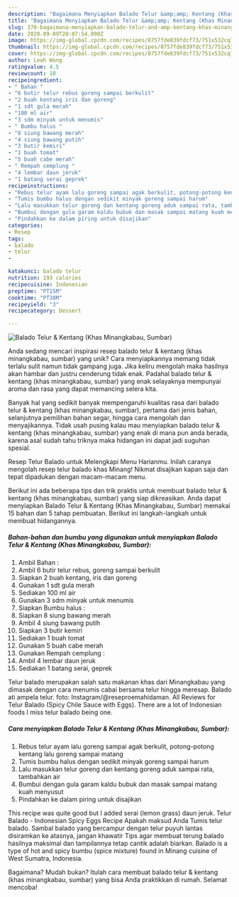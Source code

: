 ```yaml
---
description: "Bagaimana Menyiapkan Balado Telur &amp;amp; Kentang (Khas Minangkabau, Sumbar) yang Lezat Sekali"
title: "Bagaimana Menyiapkan Balado Telur &amp;amp; Kentang (Khas Minangkabau, Sumbar) yang Lezat Sekali"
slug: 370-bagaimana-menyiapkan-balado-telur-and-amp-kentang-khas-minangkabau-sumbar-yang-lezat-sekali
date: 2020-09-09T20:07:54.090Z
image: https://img-global.cpcdn.com/recipes/8757fde839fdcf73/751x532cq70/balado-telur-kentang-khas-minangkabau-sumbar-foto-resep-utama.jpg
thumbnail: https://img-global.cpcdn.com/recipes/8757fde839fdcf73/751x532cq70/balado-telur-kentang-khas-minangkabau-sumbar-foto-resep-utama.jpg
cover: https://img-global.cpcdn.com/recipes/8757fde839fdcf73/751x532cq70/balado-telur-kentang-khas-minangkabau-sumbar-foto-resep-utama.jpg
author: Leah Wong
ratingvalue: 4.5
reviewcount: 10
recipeingredient:
- " Bahan "
- "6 butir telur rebus goreng sampai berkulit"
- "2 buah kentang iris dan goreng"
- "1 sdt gula merah"
- "100 ml air"
- "3 sdm minyak untuk menumis"
- " Bumbu halus "
- "8 siung bawang merah"
- "4 siung bawang putih"
- "3 butir kemiri"
- "1 buah tomat"
- "5 buah cabe merah"
- " Rempah cemplung "
- "4 lembar daun jeruk"
- "1 batang serai geprek"
recipeinstructions:
- "Rebus telur ayam lalu goreng sampai agak berkulit, potong-potong kentang lalu goreng sampai matang"
- "Tumis bumbu halus dengan sedikit minyak goreng sampai harum"
- "Lalu masukkan telur goreng dan kentang goreng aduk sampai rata, tambahkan air"
- "Bumbui dengan gula garam kaldu bubuk dan masak sampai matang kuah menyusut"
- "Pindahkan ke dalam piring untuk disajikan"
categories:
- Resep
tags:
- balado
- telur
- 

katakunci: balado telur  
nutrition: 193 calories
recipecuisine: Indonesian
preptime: "PT15M"
cooktime: "PT38M"
recipeyield: "3"
recipecategory: Dessert

---
```



![Balado Telur &amp; Kentang (Khas Minangkabau, Sumbar)](https://img-global.cpcdn.com/recipes/8757fde839fdcf73/751x532cq70/balado-telur-kentang-khas-minangkabau-sumbar-foto-resep-utama.jpg)

Anda sedang mencari inspirasi resep balado telur &amp; kentang (khas minangkabau, sumbar) yang unik? Cara menyiapkannya memang tidak terlalu sulit namun tidak gampang juga. Jika keliru mengolah maka hasilnya akan hambar dan justru cenderung tidak enak. Padahal balado telur &amp; kentang (khas minangkabau, sumbar) yang enak selayaknya mempunyai aroma dan rasa yang dapat memancing selera kita.

Banyak hal yang sedikit banyak mempengaruhi kualitas rasa dari balado telur &amp; kentang (khas minangkabau, sumbar), pertama dari jenis bahan, selanjutnya pemilihan bahan segar, hingga cara mengolah dan menyajikannya. Tidak usah pusing kalau mau menyiapkan balado telur &amp; kentang (khas minangkabau, sumbar) yang enak di mana pun anda berada, karena asal sudah tahu triknya maka hidangan ini dapat jadi suguhan spesial.

Resep Telur Balado untuk Melengkapi Menu Harianmu. Inilah caranya mengolah resep telur balado khas Minang! Nikmat disajikan kapan saja dan tepat dipadukan dengan macam-macam menu.


Berikut ini ada beberapa tips dan trik praktis untuk membuat balado telur &amp; kentang (khas minangkabau, sumbar) yang siap dikreasikan. Anda dapat menyiapkan Balado Telur &amp; Kentang (Khas Minangkabau, Sumbar) memakai 15 bahan dan 5 tahap pembuatan. Berikut ini langkah-langkah untuk membuat hidangannya.

<!--inarticleads1-->

##### Bahan-bahan dan bumbu yang digunakan untuk menyiapkan Balado Telur &amp; Kentang (Khas Minangkabau, Sumbar):

1. Ambil  Bahan :
1. Ambil 6 butir telur rebus, goreng sampai berkulit
1. Siapkan 2 buah kentang, iris dan goreng
1. Gunakan 1 sdt gula merah
1. Sediakan 100 ml air
1. Gunakan 3 sdm minyak untuk menumis
1. Siapkan  Bumbu halus :
1. Siapkan 8 siung bawang merah
1. Ambil 4 siung bawang putih
1. Siapkan 3 butir kemiri
1. Sediakan 1 buah tomat
1. Gunakan 5 buah cabe merah
1. Gunakan  Rempah cemplung :
1. Ambil 4 lembar daun jeruk
1. Sediakan 1 batang serai, geprek


Telur balado merupakan salah satu makanan khas dari Minangkabau yang dimasak dengan cara menumis cabai bersama telur hingga meresap. Balado ati ampela telur. foto: Instagram/@reseproemahidaman. All Reviews for Telur Balado (Spicy Chile Sauce with Eggs). There are a lot of Indonesian foods I miss telur balado being one. 

<!--inarticleads2-->

##### Cara menyiapkan Balado Telur &amp; Kentang (Khas Minangkabau, Sumbar):

1. Rebus telur ayam lalu goreng sampai agak berkulit, potong-potong kentang lalu goreng sampai matang
1. Tumis bumbu halus dengan sedikit minyak goreng sampai harum
1. Lalu masukkan telur goreng dan kentang goreng aduk sampai rata, tambahkan air
1. Bumbui dengan gula garam kaldu bubuk dan masak sampai matang kuah menyusut
1. Pindahkan ke dalam piring untuk disajikan


This recipe was quite good but I added serai (lemon grass) daun jeruk. Telur Balado - Indonesian Spicy Eggs Recipe Apakah maksud Anda Tumis telur balado. Sambal balado yang bercampur dengan telur puyuh lantas disiramkan ke atasnya, jangan khawatir Tips agar membuat terung balado hasilnya maksimal dan tampilannya tetap cantik adalah biarkan. Balado is a type of hot and spicy bumbu (spice mixture) found in Minang cuisine of West Sumatra, Indonesia. 

Bagaimana? Mudah bukan? Itulah cara membuat balado telur &amp; kentang (khas minangkabau, sumbar) yang bisa Anda praktikkan di rumah. Selamat mencoba!
